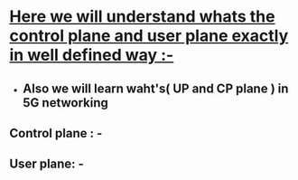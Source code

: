 # [Here we will understand whats the control plane and user plane exactly in well defined way :-]()
   - ## Also we will  learn waht's( UP and CP plane ) in 5G networking 




## Control plane : -
    














## User plane: -
